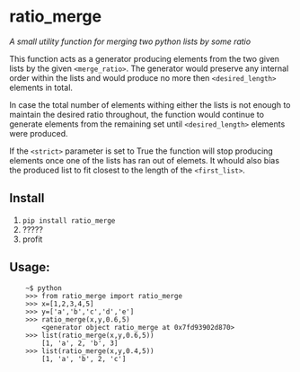 # ratio_merge
*A small utility function for merging two python lists by some ratio*

This function acts as a generator producing elements from the two given lists by the given `<merge_ratio>`.
The generator would preserve any internal order within the lists and would produce no more then 
`<desired_length>` elements in total.

In case the total number of elements withing either the lists is not enough to maintain the desired ratio
throughout, the function would continue to generate elements from the remaining set until `<desired_length>` 
elements were produced.

If the `<strict>` parameter is set to True the function will stop producing elements once one of the lists has
ran out of elemets. It whould also bias the produced list to fit closest to the length of the `<first_list>`.

## Install
1. `pip install ratio_merge`
2. ?????
3. profit

## Usage:
```
    ~$ python
	>>> from ratio_merge import ratio_merge
	>>> x=[1,2,3,4,5]
	>>> y=['a','b','c','d','e']
	>>> ratio_merge(x,y,0.6,5)
		<generator object ratio_merge at 0x7fd93902d870>
	>>> list(ratio_merge(x,y,0.6,5))
		[1, 'a', 2, 'b', 3]
	>>> list(ratio_merge(x,y,0.4,5))
		[1, 'a', 'b', 2, 'c']

```
